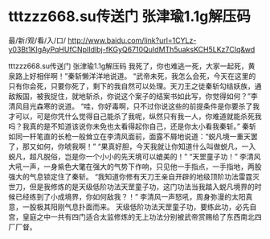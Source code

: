 # tttzzz668.su传送门 张津瑜1.1g解压码

最/新/观/看/入/口/ http://www.baidu.com/link?url=1CYLz-y03Bt1KIgAyPqHUfCNpIIdlbj-fKGyQ6710QuIdMTh5uaksKCH5LKz7CIq&wd

tttzzz668.su传送门 张津瑜1.1g解压码
我死了，你也难逃一死，大家一起死，黄泉路上好相伴啊！”秦斩懒洋洋地说道。
    “武帝未死，我怎么会死，今天在这里的只有你会死，只要你死了，剩下的我自然可以处理。天刀王之徒秦斩勾结妖族，通敌叛国，被我捉住，就地斩杀，你说这个案子的结案书如此写，你觉得如何？”李清风目光森寒的说道。
    “哇，你好毒啊，只不过你说这些的前提条件是你要杀了我才可以，可是你凭什么觉得自己能杀了我呢，纵然只有我一人，你难道就能杀死我吗？我真的是不知道该说你未免也太看得起你自己，还是你太小看我秦斩。”
    秦斩如同一杆笔直的长枪一般耸立在李清风面前，面露不屑地说道：“蜕凡境一重天罢了，那又如何，你唬我啊！”
    “果真好胆，今天我就让你知道什么叫做蜕凡，一入蜕凡，超凡脱俗，岂是你一个小小的先天境可以媲美的！”
    “天罡童子功！”
    李清风大吼一声，一身紫色大氅在强大的气势下作响，只见他一手指点，一手指地，两股强大的气息锁定住了秦斩。
    “我知道你修有天刀王亲自开辟的地级顶阶功法雷霆灭世刀，但是我修炼的是天级低阶功法天罡童子功，这门功法当我踏入蜕凡境界的时候已经练到了小成境界，你如何敌我？！”
    李清风一声怒吼，周身弥漫的太阳真意，一股极其阳刚气息扑面而来。
    天级低阶功法天罡童子功，要练此功，必先自宫，皇庭之中一共有四门适合太监修炼的无上功法分别被武帝赏赐给了东西南北四厂厂督。
